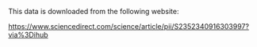 This data is downloaded from the following website:

https://www.sciencedirect.com/science/article/pii/S2352340916303997?via%3Dihub
